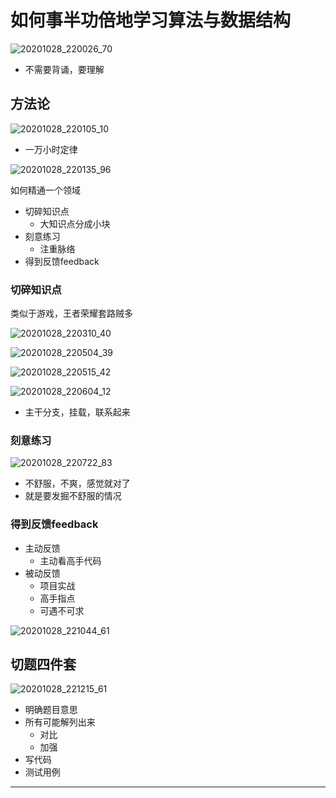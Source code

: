 # 如何事半功倍地学习算法与数据结构


![20201028_220026_70](image/20201028_220026_70.png)

* 不需要背诵，要理解

## 方法论

![20201028_220105_10](image/20201028_220105_10.png)

* 一万小时定律

![20201028_220135_96](image/20201028_220135_96.png)

如何精通一个领域

* 切碎知识点
  - 大知识点分成小块
* 刻意练习
  - 注重脉络
* 得到反馈feedback

### 切碎知识点

类似于游戏，王者荣耀套路贼多

![20201028_220310_40](image/20201028_220310_40.png)

![20201028_220504_39](image/20201028_220504_39.png)

![20201028_220515_42](image/20201028_220515_42.png)

![20201028_220604_12](image/20201028_220604_12.png)

* 主干分支，挂载，联系起来

### 刻意练习

![20201028_220722_83](image/20201028_220722_83.png)

* 不舒服，不爽，感觉就对了
* 就是要发掘不舒服的情况


### 得到反馈feedback

* 主动反馈
  - 主动看高手代码
* 被动反馈
  - 项目实战
  - 高手指点
  - 可遇不可求

![20201028_221044_61](image/20201028_221044_61.png)

## 切题四件套

![20201028_221215_61](image/20201028_221215_61.png)

* 明确题目意思
* 所有可能解列出来
  - 对比
  - 加强
* 写代码
* 测试用例


---
